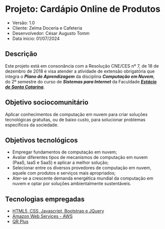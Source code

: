 # Projeto: Cardápio Online de Produtos

* Versão: 1.0
* Cliente: Zelma Doceria e Cafeteria
* Desenvolvedor: César Augusto Tomm
* Data inicio: 01/07/2024

## Descrição
Este projeto está em consonância com a Resolução CNE/CES nº 7, de 18 de dezembro de 2018 e visa atender a atividade de extensão obrigatória que integra o ***Plano de Aprendizagem*** da disciplina ***Computação em Nuvem***, do 2º semestre do curso de ***Sistemas para Internet*** da Faculdade [***Estácio de Santa Catarina***](https://www.estacio.br).

## Objetivo sociocomunitário
Aplicar conhecimentos de computação em nuvem para criar soluções tecnológicas gratuítas, ou de baixo custo, para solucionar problemas específicos da sociedade.

## Objetivos tecnológicos
* Empregar fundamentos de computação em nuvem;
* Avaliar diferentes tipos de mecanismos de computação em nuvem (PaaS, IaaS e SaaS) e aplicar a melhor solução;
* Selecionar entre os diversos provedores de computação em nuvem, aquele com produtos e serviços mais apropriados;
* Ater-se a crescente demanda energética mundial da computação em nuvem e optar por soluções ambientalmente sustentáveis.

## Tecnologias empregadas
* [HTML5, CSS, Javascript, Bootstrap e JQuery](https://www.w3schools.com/)
* [Amazon Web Services - AWS](https://aws.amazon.com/pt/console/)
* [QR Plus](https://www.qrplus.com.br/)
